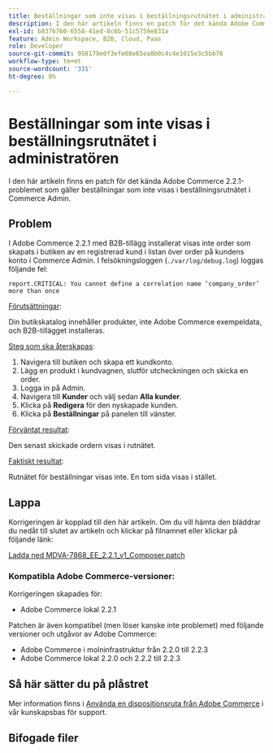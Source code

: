```yaml
---
title: Beställningar som inte visas i beställningsrutnätet i administratören
description: I den här artikeln finns en patch för det kända Adobe Commerce 2.2.1-problemet som gäller beställningar som inte visas i beställningsrutnätet i Commerce Admin.
exl-id: b8376760-6558-41ed-8c6b-51c5759e831a
feature: Admin Workspace, B2B, Cloud, Paas
role: Developer
source-git-commit: 958179e0f3efe08e65ea8b0c4c4e1015e3c5bb76
workflow-type: tm+mt
source-wordcount: '331'
ht-degree: 0%

---
```


# Beställningar som inte visas i beställningsrutnätet i administratören

I den här artikeln finns en patch för det kända Adobe Commerce 2.2.1-problemet som gäller beställningar som inte visas i beställningsrutnätet i Commerce Admin.

## Problem

I Adobe Commerce 2.2.1 med B2B-tillägg installerat visas inte order som skapats i butiken av en registrerad kund i listan över order på kundens konto i Commerce Admin. I felsökningsloggen (`./var/log/debug.log`) loggas följande fel:

`report.CRITICAL: You cannot define a correlation name ‘company_order’ more than once`

<u>Förutsättningar</u>:

Din butikskatalog innehåller produkter, inte Adobe Commerce exempeldata, och B2B-tillägget installeras.

<u>Steg som ska återskapas</u>:

1. Navigera till butiken och skapa ett kundkonto.
1. Lägg en produkt i kundvagnen, slutför utcheckningen och skicka en order.
1. Logga in på Admin.
1. Navigera till **Kunder** och välj sedan **Alla kunder**.
1. Klicka på **Redigera** för den nyskapade kunden.
1. Klicka på **Beställningar** på panelen till vänster.

<u>Förväntat resultat</u>:

Den senast skickade ordern visas i rutnätet.

<u>Faktiskt resultat</u>:

Rutnätet för beställningar visas inte. En tom sida visas i stället.

## Lappa

Korrigeringen är kopplad till den här artikeln. Om du vill hämta den bläddrar du nedåt till slutet av artikeln och klickar på filnamnet eller klickar på följande länk:

[Ladda ned MDVA-7868\_EE\_2.2.1\_v1\_Composer.patch](assets/MDVA-7868_EE_2.2.1_v1_composer.patch.zip)

### Kompatibla Adobe Commerce-versioner:

Korrigeringen skapades för:

* Adobe Commerce lokal 2.2.1

Patchen är även kompatibel (men löser kanske inte problemet) med följande versioner och utgåvor av Adobe Commerce:

* Adobe Commerce i molninfrastruktur från 2.2.0 till 2.2.3
* Adobe Commerce lokal 2.2.0 och 2.2.2 till 2.2.3

## Så här sätter du på plåstret

Mer information finns i [Använda en dispositionsruta från Adobe Commerce](/help/how-to/general/how-to-apply-a-composer-patch-provided-by-magento.md) i vår kunskapsbas för support.

## Bifogade filer
